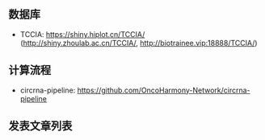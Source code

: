 ## 数据库

- TCCIA: <https://shiny.hiplot.cn/TCCIA/> (<http://shiny.zhoulab.ac.cn/TCCIA/>, <http://biotrainee.vip:18888/TCCIA/>)

## 计算流程

- circrna-pipeline: <https://github.com/OncoHarmony-Network/circrna-pipeline>

## 发表文章列表

